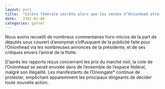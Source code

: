 ```yaml
---
layout: post
title:  "Colère fédérale secrète alors que les ventes d’Onionhead atteignent un plus haut historique"
date:   3301-01-06
categories: galnet
---
```

Nous avons recueilli de nombreux commentaires hors-micros de la part de députés sous couvert d’anonymat s’offusquant de la publicité faite pour l’Onionhead via les nombreuses annonces de la présidente, et de ses critiques envers l’amiral de la flotte.

D’après les rapports reçus concernant les prix du marché noir, la cote de l’Onionhead se serait envolée dans de l’ensemble de l’espace fédéral, malgré son illégalité. Les manifestants de l’Oniongate* continue de protester, empêchant apparemment les principaux dirigeants de décider toute nouvelle action.
